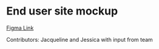 # End user site mockup

[Figma Link](https://www.figma.com/design/9ZiAJn97ObOv8gtV8ubX1P/AgriLens?node-id=85-4&t=ng5Su8kPnRuilk2k-1)

Contributors: Jacqueline and Jessica with input from team
